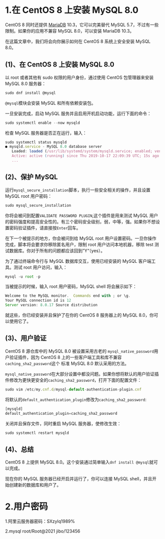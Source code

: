 # 1.在 CentOS 8 上安装 MySQL 8.0

CentOS 8 同时还提供 [MariaDB](https://cloud.tencent.com/product/tdsql?from=10680) 10.3，它可以完美替代 MySQL 5.7，不过有一些限制。如果你的应用不兼容 MySQL 8.0，可以安装 MariaDB 10.3。

在这篇文章中，我们将会向你展示如何在 CentOS 8 系统上安全安装 MySQL 8.0。

## (1)、在 CentOS 8 上安装 MySQL 8.0

以 root 或者其他有 sudo 权限的用户身份，通过使用 CentOS 包管理器来安装 MySQL 8.0 服务器：

```javascript
sudo dnf install @mysql
```

`@mysql`模块会安装 MySQL 和所有依赖安装包。

一旦安装完成，启动 MySQL 服务并且启用开机启动功能，运行下面的命令：

```javascript
sudo systemctl enable --now mysqld
```

检查 MySQL 服务器是否正在运行，输入：

```javascript
sudo systemctl status mysqld
● mysqld.service - MySQL 8.0 database server
   Loaded: loaded (/usr/lib/systemd/system/mysqld.service; enabled; vendor preset: disabled)
   Active: active (running) since Thu 2019-10-17 22:09:39 UTC; 15s ago
   ...
```

## (2)、保护 MySQL

运行`mysql_secure_installation`脚本，执行一些安全相关的操作，并且设置 MySQL root 用户密码：

```javascript
sudo mysql_secure_installation
```

你将会被问到配置`VALIDATE PASSWORD PLUGIN`,这个插件是用来测试 MySQL 用户的密码强度和提高安全性的。有三个密码安全级别，弱，中等，强。如果你不想设置密码验证插件，请直接按`Enter`回车。

在下一个被提示的地方，你会被问到给 MySQL root 用户设置密码。一旦你操作完成，脚本将会要求你移除匿名用户，限制 root 用户访问本地机器，移除 test 测试数据库。你对于所有的问题都应该回到”Y“（yes）。

为了通过终端命令行与 MySQL 数据库交互，使用已经安装的 MySQL 客户端工具。测试 root 用户访问，输入：

```javascript
mysql -u root -p
```

当被提示的时候，输入 root 用户密码，MySQL shell 将会展示如下：

```javascript
Welcome to the MySQL monitor.  Commands end with ; or \g.
Your MySQL connection id is 12
Server version: 8.0.17 Source distribution
```

就这些，你已经安装并且保护了在你的 CentOS 8 服务器上的 MySQL 8.0，你可以使用它了。

## (3)、用户验证

CentOS 8 源仓库中的 MySQL 8.0 被设置采用古老的 `mysql_native_password`用户验证插件，因为 CentOS 8 上的一些客户端工具和库不兼容`caching_sha2_password`这个 标准 MySQL 8.0 默认采用的方法。

`mysql_native_password`在大部分设置中都没问题。如果你想将默认的用户验证插件修改为更快更安全的`caching_sha2_password`，打开下面的配置文件：

```javascript
sudo vim /etc/my.cnf.d/mysql-default-authentication-plugin.cnf
```

将默认的`default_authentication_plugin`修改为`caching_sha2_password`:

```javascript
[mysqld]
default_authentication_plugin=caching_sha2_password
```

关闭并且保存文件，同时重启 MySQL 服务器，使修改生效：

```javascript
sudo systemctl restart mysqld
```

## (4)、总结

CentOS 8 上提供 MySQL 8.0。这个安装通过简单输入`dnf install @mysql`就可以完成。

现在你的 MySQL 服务器已经开启并运行了，你可以连接 MySQL shell，并且开始创建新的数据库和用户了。









# 2.用户密码

1.阿里云服务器密码：SXzylq1989%

2.mysql root/Root@2021 jibo/123456

